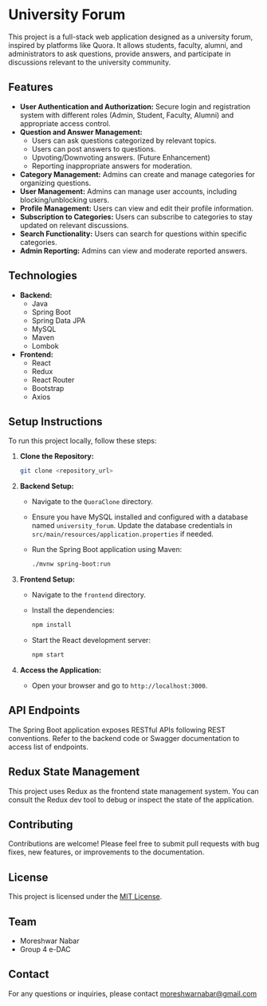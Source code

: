 # University Forum

This project is a full-stack web application designed as a university forum, inspired by platforms like Quora. It allows students, faculty, alumni, and administrators to ask questions, provide answers, and participate in discussions relevant to the university community.

## Features

*   **User Authentication and Authorization:** Secure login and registration system with different roles (Admin, Student, Faculty, Alumni) and appropriate access control.
*   **Question and Answer Management:**
    *   Users can ask questions categorized by relevant topics.
    *   Users can post answers to questions.
    *   Upvoting/Downvoting answers. (Future Enhancement)
    *   Reporting inappropriate answers for moderation.
*   **Category Management:** Admins can create and manage categories for organizing questions.
*   **User Management:** Admins can manage user accounts, including blocking/unblocking users.
*   **Profile Management:** Users can view and edit their profile information.
*   **Subscription to Categories:** Users can subscribe to categories to stay updated on relevant discussions.
*   **Search Functionality:** Users can search for questions within specific categories.
*   **Admin Reporting:** Admins can view and moderate reported answers.

## Technologies

*   **Backend:**
    *   Java
    *   Spring Boot
    *   Spring Data JPA
    *   MySQL
    *   Maven
    *   Lombok
*   **Frontend:**
    *   React
    *   Redux
    *   React Router
    *   Bootstrap
    *   Axios

## Setup Instructions

To run this project locally, follow these steps:

1.  **Clone the Repository:**

    ```bash
    git clone <repository_url>
    ```

2.  **Backend Setup:**

    *   Navigate to the `QuoraClone` directory.
    *   Ensure you have MySQL installed and configured with a database named `university_forum`. Update the database credentials in `src/main/resources/application.properties` if needed.
    *   Run the Spring Boot application using Maven:

        ```bash
        ./mvnw spring-boot:run
        ```

3.  **Frontend Setup:**

    *   Navigate to the `frontend` directory.
    *   Install the dependencies:

        ```bash
        npm install
        ```

    *   Start the React development server:

        ```bash
        npm start
        ```

4.  **Access the Application:**

    *   Open your browser and go to `http://localhost:3000`.

## API Endpoints
The Spring Boot application exposes RESTful APIs following REST conventions. Refer to the backend code or Swagger documentation to access list of endpoints.

## Redux State Management
This project uses Redux as the frontend state management system. You can consult the Redux dev tool to debug or inspect the state of the application.

## Contributing

Contributions are welcome! Please feel free to submit pull requests with bug fixes, new features, or improvements to the documentation.

## License

This project is licensed under the [MIT License](LICENSE).

## Team

*   Moreshwar Nabar
*   Group 4 e-DAC

## Contact

For any questions or inquiries, please contact moreshwarnabar@gmail.com
